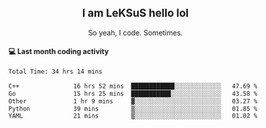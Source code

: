 <h2 align="center">I am LeKSuS hello lol</h2>
<p align="center">So yeah, I code. Sometimes.</p>

#### :computer: Last month coding activity
<!--START_SECTION:waka-->

```txt
Total Time: 34 hrs 14 mins

C++               16 hrs 52 mins  ████████████░░░░░░░░░░░░░   47.69 %
Go                15 hrs 25 mins  ███████████░░░░░░░░░░░░░░   43.58 %
Other             1 hr 9 mins     ▓░░░░░░░░░░░░░░░░░░░░░░░░   03.27 %
Python            39 mins         ▒░░░░░░░░░░░░░░░░░░░░░░░░   01.85 %
YAML              21 mins         ▒░░░░░░░░░░░░░░░░░░░░░░░░   01.02 %
```

<!--END_SECTION:waka-->

